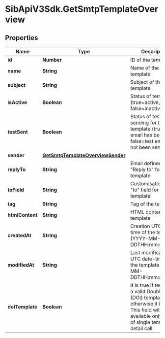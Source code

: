 # SibApiV3Sdk.GetSmtpTemplateOverview

## Properties
Name | Type | Description | Notes
------------ | ------------- | ------------- | -------------
**id** | **Number** | ID of the template | 
**name** | **String** | Name of the template | 
**subject** | **String** | Subject of the template | 
**isActive** | **Boolean** | Status of template (true=active, false=inactive) | 
**testSent** | **Boolean** | Status of test sending for the template (true=test email has been sent, false=test email has not been sent) | 
**sender** | [**GetSmtpTemplateOverviewSender**](GetSmtpTemplateOverviewSender.md) |  | 
**replyTo** | **String** | Email defined as the \"Reply to\" for the template | 
**toField** | **String** | Customisation of the \"to\" field for the template | 
**tag** | **String** | Tag of the template | 
**htmlContent** | **String** | HTML content of the template | 
**createdAt** | **String** | Creation UTC date-time of the template (YYYY-MM-DDTHH:mm:ss.SSSZ) | 
**modifiedAt** | **String** | Last modification UTC date-time of the template (YYYY-MM-DDTHH:mm:ss.SSSZ) | 
**doiTemplate** | **Boolean** | It is true if template is a valid Double opt-in (DOI) template, otherwise it is false. This field will be available only in case of single template detail call. | [optional] 


